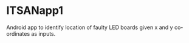 # ITSANapp1
Android app to identify location of faulty LED boards given x and y co-ordinates as inputs.
